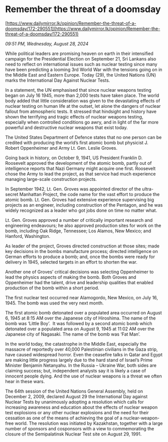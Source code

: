 # Remember the threat of a doomsday

[https://www.dailymirror.lk/opinion/Remember-the-threat-of-a-doomsday/172-290551](https://www.dailymirror.lk/opinion/Remember-the-threat-of-a-doomsday/172-290551)

*09:51 PM, Wednesday, August 28, 2024*

While political leaders are promising heaven on earth in their intensified campaign for the Presidential Election on September 21, Sri Lankans also need to reflect on international issues such as nuclear testing since many have been predicting a looming 3rd World War with the tensions going on in the Middle East and Eastern Europe. Today (29), the United Nations (UN) marks the International Day Against Nuclear Tests.

In a statement, the UN emphasised that since nuclear weapons testing began on July 16 1945, more than 2,000 tests have taken place. The world body added that little consideration was given to the devastating effects of nuclear testing on human life at the outset, let alone the dangers of nuclear fallout from atmospheric tests. It stressed that hindsight and history have shown the terrifying and tragic effects of nuclear weapons testing, especially when controlled conditions go awry, and in light of the far more powerful and destructive nuclear weapons that exist today.

The United States Department of Defence states that no one person can be credited with producing the world’s first atomic bomb but physicist J. Robert Oppenheimer and Army Lt. Gen. Leslie Groves.

Going back in history, on October 9, 1941, US President Franklin D. Roosevelt approved the development of the atomic bomb, partly out of intelligence reports that Nazi Germany might acquire one first. Roosevelt chose the Army to lead the project, as that service had much experience managing large-scale construction projects.

In September 1942, Lt. Gen. Groves was appointed director of the ultra-secret Manhattan Project, the code name for the vast effort to produce the atomic bomb. Lt. Gen. Groves had extensive experience supervising big projects as an engineer, including construction of the Pentagon, and he was widely recognized as a leader who got jobs done on time no matter what.

Lt. Gen. Groves approved a number of critically important research and engineering endeavours; he also approved production sites for work on the bomb, including Oak Ridge, Tennessee; Los Alamos, New Mexico; and Hanford, Washington.

As leader of the project, Groves directed construction at those sites; made key decisions in the bombs manufacture process; directed intelligence on German efforts to produce a bomb; and, once the bombs were ready for delivery in 1945, selected targets in an effort to shorten the war.

Another one of Groves’ critical decisions was selecting Oppenheimer to lead the physics aspects of making the bomb. Both Groves and Oppenheimer had the talent, drive and leadership qualities that enabled production of the bomb within a short period.

The first nuclear test occurred near Alamogordo, New Mexico, on July 16, 1945. The bomb was used the very next month.

The first atomic bomb detonated over a populated area occurred on August 6, 1945 at 8:15 AM over the Japanese city of Hiroshima. The name of the bomb was ‘Little Boy’.  It was followed by a second atomic bomb which detonated over a populated area on August 9, 1945 at 11:02 AM over the Japanese city of Nagasaki. The name of the bomb was ‘Fat Man’.

In the world today, the catastrophe in the Middle East, especially the massacre of reportedly over 40,000 Palestinian civilians in the Gaza strip, have caused widespread horror. Even the ceasefire talks in Qatar and Egypt are making little progress largely due to the hard stand of Israel’s Prime Minister Benjamin Netanyahu. In the Russia – Ukraine War, both sides are claiming success; but, independent analysts say it is likely a case of innocent people dying. And the use of nuclear weapons is a threat we often hear in these wars.

The 64th session of the United Nations General Assembly, held on December 2, 2009, declared August 29 the International Day against Nuclear Tests by unanimously adopting a resolution which calls for increasing awareness and education about the effects of nuclear weapon test explosions or any other nuclear explosions and the need for their cessation as one of the means of achieving the goal of a nuclear-weapon-free world. The resolution was initiated by Kazakhstan, together with a large number of sponsors and cosponsors with a view to commemorating the closure of the Semipalatinsk Nuclear Test site on August 29, 1991.

